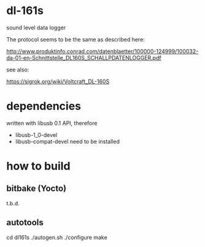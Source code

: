 # dl-161s
sound level data logger

The protocol seems to be the same as described here:

http://www.produktinfo.conrad.com/datenblaetter/100000-124999/100032-da-01-en-Schnittstelle_DL160S_SCHALLPDATENLOGGER.pdf

see also:

https://sigrok.org/wiki/Voltcraft_DL-160S

# dependencies

written with libusb 0.1 API, therefore
* libusb-1_0-devel
* libusb-compat-devel
need to be installed

# how to build

## bitbake (Yocto) 

t.b.d.

## autotools

cd dl161s
./autogen.sh 
./configure 
make

